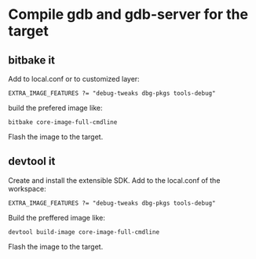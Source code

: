 # Compile gdb and gdb-server for the target

## bitbake it

Add to local.conf or to customized layer:

```bb
EXTRA_IMAGE_FEATURES ?= "debug-tweaks dbg-pkgs tools-debug"
```

build the prefered image like:

```bb
bitbake core-image-full-cmdline
```

Flash the image to the target. 

## devtool it

Create and install the extensible SDK. Add to the local.conf of the workspace:

```bb
EXTRA_IMAGE_FEATURES ?= "debug-tweaks dbg-pkgs tools-debug"
```

Build the preffered image like:

```bb
devtool build-image core-image-full-cmdline
```
Flash the image to the target. 
